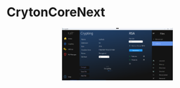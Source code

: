 # CrytonCoreNext

<div align="center">
    <a href="./">
        <img src="./CrytonCoreNext/Assets/show1.png" width="50%"/>
    </a>
</div>
